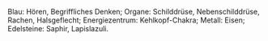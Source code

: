 Blau: Hören, Begriffliches Denken; Organe: Schilddrüse, Nebenschilddrüse, Rachen, Halsgeflecht; Energiezentrum: Kehlkopf-Chakra; Metall: Eisen; Edelsteine: Saphir, Lapislazuli.